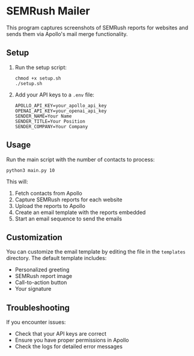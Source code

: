 # SEMRush Mailer

This program captures screenshots of SEMRush reports for websites and sends them via Apollo's mail merge functionality.

## Setup

1. Run the setup script:
   ```
   chmod +x setup.sh
   ./setup.sh
   ```

2. Add your API keys to a `.env` file:
   ```
   APOLLO_API_KEY=your_apollo_api_key
   OPENAI_API_KEY=your_openai_api_key
   SENDER_NAME=Your Name
   SENDER_TITLE=Your Position
   SENDER_COMPANY=Your Company
   ```

## Usage

Run the main script with the number of contacts to process:

```
python3 main.py 10
```

This will:
1. Fetch contacts from Apollo
2. Capture SEMRush reports for each website
3. Upload the reports to Apollo
4. Create an email template with the reports embedded
5. Start an email sequence to send the emails

## Customization

You can customize the email template by editing the file in the `templates` directory. The default template includes:
- Personalized greeting
- SEMRush report image
- Call-to-action button
- Your signature

## Troubleshooting

If you encounter issues:
- Check that your API keys are correct
- Ensure you have proper permissions in Apollo
- Check the logs for detailed error messages 